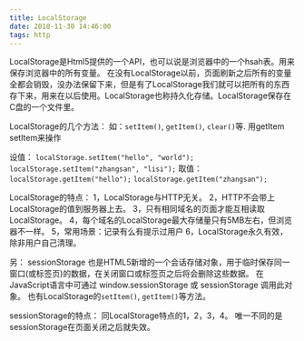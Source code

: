 ```yaml
---
title: LocalStorage
date: 2018-11-30 14:46:00
tags: http
---
```

LocalStorage是Html5提供的一个API，也可以说是浏览器中的一个hsah表。用来保存浏览器中的所有变量。
在没有LocalStorage以前，页面刷新之后所有的变量全都会销毁，没办法保留下来，但是有了LocalStorage我们就可以把所有的东西存下来，用来在以后使用。LocalStorage也称持久化存储。LocalStorage保存在C盘的一个文件里。

LocalStorage的几个方法：
如：`setItem()`, `getItem()`, `clear()`等.
用getItem setItem来操作

设值：
`localStorage.setItem("hello", "world");`
`localStorage.setItem("zhangsan", "lisi");`
取值：
`localStorage.getItem("hello");`
`localStorage.getItem("zhangsan");`

LocalStorage的特点：
1，LocalStorage与HTTP无关。
2，HTTP不会带上LocalStorage的值到服务器上去。
3，只有相同域名的页面才能互相读取LocalStorage。
4，每个域名的LocalStorage最大存储量只有5MB左右，但浏览器不一样。
5，常用场景：记录有么有提示过用户
6，LocalStorage永久有效，除非用户自己清理。

另： sessionStorage 也是HTML5新增的一个会话存储对象，用于临时保存同一窗口(或标签页)的数据，在关闭窗口或标签页之后将会删除这些数据。
在JavaScript语言中可通过 window.sessionStorage 或 sessionStorage 调用此对象。
也有LocalStorage的`setItem()`, `getItem()`等方法。

sessionStorage的特点：
同LocalStorage特点的1，2，3，4。
唯一不同的是sessionStorage在页面关闭之后就失效。